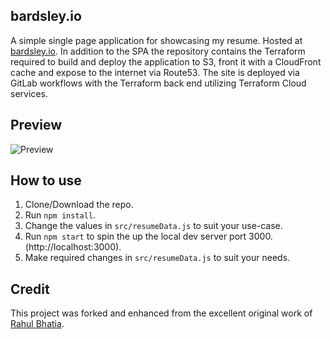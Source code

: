 ## bardsley.io

A simple single page application for showcasing my resume. Hosted at [bardsley.io](https://bardsley.io). 
In addition to the SPA the repository contains the Terraform required to build and deploy the application to S3, front 
it with a CloudFront cache and expose to the internet via Route53. The site is deployed via GitLab workflows with the 
Terraform back end utilizing Terraform Cloud services.

## Preview
![Preview](https://bardsley.io/images/screenshot.jpg)

## How to use
1. Clone/Download the repo.
2. Run  ``` npm install ```.
3. Change the values in ```src/resumeData.js``` to suit your use-case.
4. Run ```npm start``` to spin the up the local dev server port 3000.(http://localhost:3000).
5. Make required changes in ```src/resumeData.js``` to suit your needs.

## Credit
This project was forked and enhanced from the excellent original work of [Rahul Bhatia](https://rbhatia46.github.io/).

